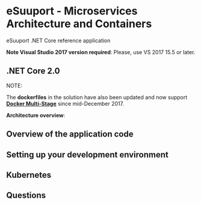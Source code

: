 # eSuuport - Microservices Architecture and Containers
eSuuport .NET Core reference application

**Note Visual Studio 2017 version required**: Please, use VS 2017 15.5 or later. 

## .NET Core 2.0 
NOTE: 

The **dockerfiles** in the solution have also been updated and now support [**Docker Multi-Stage**](https://blogs.msdn.microsoft.com/stevelasker/2017/09/11/net-and-multistage-dockerfiles/) since mid-December 2017.

**Architecture overview**: 

## Overview of the application code

## Setting up your development environment

## Kubernetes 

## Questions

